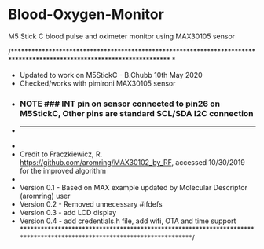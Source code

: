 # Blood-Oxygen-Monitor
M5 Stick C blood pulse and oximeter monitor using MAX30105 sensor

/**********************************************************************************************************************
* 
* Updated to work on M5StickC - B.Chubb 10th May 2020
* Checked/works with pimironi MAX30105 sensor
* ### NOTE ### INT pin on sensor connected to pin26 on M5StickC, Other pins are standard SCL/SDA I2C connection
* -------------------------------------------------------------------------
*
* Credit to Fraczkiewicz, R. https://github.com/aromring/MAX30102_by_RF, accessed 10/30/2019 for the improved algorithm
*
* Version 0.1 - Based on MAX example updated by Molecular Descriptor (aromring) user
* Version 0.2 - Removed unnecessary #ifdefs
* Version 0.3 - add LCD display
* Version 0.4 - add credentials.h file, add wifi, OTA and time support
**********************************************************************************************************************/